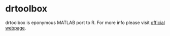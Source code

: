 drtoolbox
=========

drtoolbox is eponymous MATLAB port to R. For more info please visit [official webpage](http://homepage.tudelft.nl/19j49/Matlab_Toolbox_for_Dimensionality_Reduction.html).
